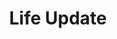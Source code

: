 ---
title: Life Update
description: Posts regarding any life updates!
image:

# Badge style
# https://color.adobe.com/search?q=Neutral%20palette&t=term
style:
    background: "#A68CB5"
    color: "#fff"
---